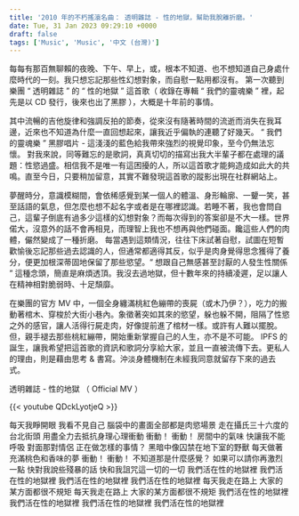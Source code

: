 ```yaml
---
title: '2010 年的不朽搖滾名曲： 透明雜誌 - 性的地獄，幫助我脫離折磨。'
date: Tue, 31 Jan 2023 09:29:10 +0000
draft: false
tags: ['Music', 'Music', '中文 (台灣)']
---
```


每每有那百無聊賴的夜晚、下午、早上，或，根本不知道、也不想知道自己身處什麼時代的一刻。我只想忘記那些性幻想對象，而自慰一點用都沒有。 第一次聽到樂團 “ 透明雜誌 ” 的 “ 性的地獄 ” 這首歌（ 收錄在專輯 “ 我們的靈魂樂 ” 裡，起先是以 CD 發行，後來也出了黑膠 ），大概是十年前的事情。

其中流暢的吉他旋律和強調反拍的節奏，從來沒有隨著時間的流逝而消失在我耳邊，近來也不知道為什麼一直回想起來，讓我近乎偏執的連聽了好幾天。 “ 我們的靈魂樂 ” 黑膠唱片 - 這淺淺的藍色給我帶來強烈的視覺印象，至今仍無法忘懷。 對我來說，同等難忘的是歌詞，真真切切的描寫出我大半輩子都在處理的議題：性慾過盛。相信我不是唯一有這困擾的人，所以這首歌才能夠造成如此大的共鳴。直至今日，只要稍加留意，其實不難發現這首歌的蹤影出現在社群網站上。 

夢醒時分，意識模糊間，會依稀感覺到某一個人的體溫、身形輪廓、一顰一笑，甚至話語的氣息，但怎麼也想不起名字或者是在哪裡認識。若睡不著，我也會問自己，這輩子倒底有過多少這樣的幻想對象？而每次得到的答案卻是不大一樣。世界偌大，沒意外的話不會再相見，而理智上我也不想再與他們碰面。饞這些人們的肉體，儼然變成了一種折磨。 每當遇到這類情況，往往下床試著自慰，試圖在短暫歡愉後忘記那些過去認識的人，但通常都適得其反，似乎是肉身覺得思念獲得了養分，便更加根深蒂固地保留了那些慾望。“ 想跟自己無感甚至討厭的人發生性關係 ” 這種念頭，簡直是麻煩透頂。我沒去過地獄，但十數年來的持續凌遲，足以讓人在精神相對脆弱時、十足頹靡。 

在樂團的官方 MV 中，一個全身纏滿桃紅色繃帶的喪屍（或木乃伊？），吃力的搬動著棺木、穿梭於大街小巷內。象徵著突如其來的慾望，躲也躲不開，阻隔了性慾之外的感官，讓人活得行屍走肉，好像提前進了棺材一樣。或許有人難以擺脫。但，親手褪去那些桃紅繃帶，開始重新掌握自己的人生，亦不是不可能。 IPFS 的誕生，讓我希望把這首歌的資訊和歌詞分享給大家，並且一直被流傳下去。更私人的理由，則是藉由思考 & 書寫。沖淡身體機制在未經我同意就留存下來的過去式。 

透明雜誌 - 性的地獄 （ Official MV ） 

{{< youtube QDckLyotjeQ >}}

每天我睜開眼 
我看不見自己 
腦袋中的畫面全部都是肉慾場景 
走在攝氏三十六度的台北街頭 
用盡全力去抵抗身理心理衝動 
衝動！ 衝動！ 
房間中的氣味 
快讓我不能呼吸 
對面那對情侶 
正在做怎樣的事情？ 
黑暗中像囚禁在地下室的野獸 
每天做著充滿桃色和香味的夢 
衝動！ 衝動！ 
不知道那是什麼感覺？ 
如果可以請你再激烈一點 
快對我說些殘暴的話 
快和我詛咒這一切的一切 
我們活在性的地獄裡 
我們活在性的地獄裡 
我們活在性的地獄裡 
我們活在性的地獄裡 
每天我走在路上 
大家的某方面都很不規矩 
每天我走在路上 
大家的某方面都很不規矩
我們活在性的地獄裡 
我們活在性的地獄裡 
我們活在性的地獄裡 
我們活在性的地獄裡